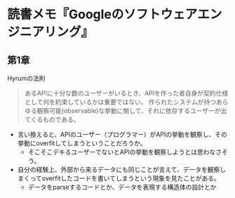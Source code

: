 # 読書メモ『Googleのソフトウェアエンジニアリング』

## 第1章

Hyrumの法則

> あるAPIに十分な数のユーザーがいるとき、APIを作った者自身が契約仕様として何を約束しているかは重要ではない。
> 作られたシステムが持つあらゆる観察可能(observable)な挙動に関して、それに依存するユーザーが出てくるものである。

- 言い換えると、APIのユーザー（プログラマー）がAPIの挙動を観察し、その挙動にoverfitしてしまうということだろうか。
  - そこそこデキるユーザーでないとAPIの挙動を観察しようとは思わなさそう。
- 自分の経験上、外部から来るデータにも同じことが言えて、データを観察しまくってoverfitしたコードを書いてしまうという現象を見たことがある。
  - データをparseするコードとか、データを表現する構造体の設計とか
